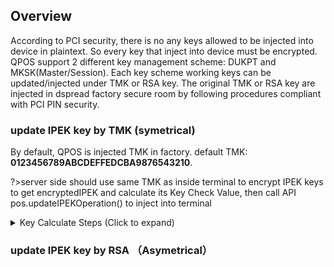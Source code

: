 ## Overview

According to PCI security, there is no any keys allowed to be injected into device in plaintext. So every key that inject into device must be encrypted. QPOS support 2 different key management scheme: DUKPT and MKSK(Master/Session). Each key scheme working keys can be updated/injected under TMK or RSA key. The original TMK or RSA key are injected in dspread factory secure room by following procedures compliant with PCI PIN security.


### update IPEK key by TMK (symetrical)
By default, QPOS is injected TMK in factory. default TMK: **0123456789ABCDEFFEDCBA9876543210**. 

?>server side should use same TMK as inside terminal to encrypt IPEK keys to get encryptedIPEK and calculate its Key Check Value, then call API pos.updateIPEKOperation() to inject into terminal

<details>
<summary>Key Calculate Steps (Click to expand)</summary>

- Step 1: calculate encryptedIPEK under TMK （[demo encryptedIPEK](http://extranet.cryptomathic.com/descalc/index?key=0123456789ABCDEFFEDCBA9876543210&iv=0000000000000000&input=11111111111111111111111111111111&mode=ecb&action=Encrypt&output=1A4D672DCA6CB3351FD1B02B237AF9AE)）
- Step 2: calculate key check value [demo KCV](http://extranet.cryptomathic.com/descalc/index?key=11111111111111111111111111111111&iv=0000000000000000&input=0000000000000000&mode=ecb&action=Encrypt&output=9B3A7B883A100F739B3A7B883A100F73)）

</details>



### update IPEK key by RSA （Asymetrical）
